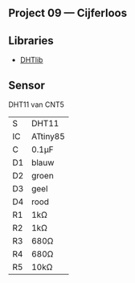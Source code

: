## Project 09 — Cijferloos

## Libraries

 * [DHTlib](https://github.com/RobTillaart/DHTlib)

## Sensor
 
 DHT11 van CNT5 

|    |    |
|----|----|
| S  | DHT11 |
| IC | ATtiny85 |
| C  | 0.1µF |
| D1 | blauw |
| D2 | groen |
| D3 | geel |
| D4 | rood |
| R1 | 1kΩ |
| R2 | 1kΩ |
| R3 | 680Ω |
| R4 | 680Ω |
| R5 | 10kΩ |
